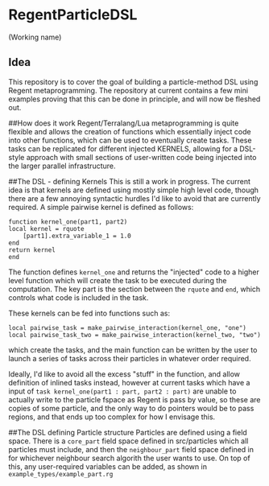 # RegentParticleDSL
(Working name)

## Idea
This repository is to cover the goal of building a particle-method DSL using Regent 
metaprogramming. The repository at current contains a few mini examples proving that
this can be done in principle, and will now be fleshed out.

##How does it work
Regent/Terralang/Lua metaprogramming is quite flexible and allows the creation of functions
which essentially inject code into other functions, which can be used to eventually create tasks.
These tasks can be replicated for different injected KERNELS, allowing for a DSL-style approach 
with small sections of user-written code being injected into the larger parallel infrastructure.

##The DSL - defining Kernels
This is still a work in progress. The current idea is that kernels are defined using mostly simple
high level code, though there are a few annoying syntactic hurdles I'd like to avoid that are 
currently required.
A simple pairwise kernel is defined as follows:

    function kernel_one(part1, part2)
    local kernel = rquote
        [part1].extra_variable_1 = 1.0
    end
    return kernel
    end

The function defines `kernel_one` and returns the "injected" code to a higher level function which
will create the task to be executed during the computation. The key part is the section between the
`rquote` and `end`, which controls what code is included in the task.

These kernels can be fed into functions such as:

    local pairwise_task = make_pairwise_interaction(kernel_one, "one")
    local pairwise_task_two = make_pairwise_interaction(kernel_two, "two")

which create the tasks, and the main function can be written by the user to launch a series of tasks
across their particles in whatever order required.


Ideally, I'd like to avoid all the excess "stuff" in the function, and allow definition of inlined 
tasks instead, however at current tasks which have a input of
`task kernel_one(part1 : part, part2 : part)` are unable to actually write to the particle fspace as
Regent is pass by value, so these are copies of some particle, and the only way to do pointers would be
to pass regions, and that ends up too complex for how I envisage this.


##The DSL defining Particle structure
Particles are defined using a field space. There is a `core_part` field space defined in src/particles
which all particles must include, and then the `neighbour_part` field space defined in for 
whichever neighbour search algorith the user wants to use. On top of this, any user-required variables can
be added, as shown in `example_types/example_part.rg`

